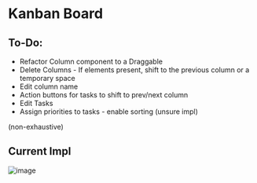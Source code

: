 # Kanban Board

## To-Do:
- Refactor Column component to a Draggable
- Delete Columns - If elements present, shift to the previous column or a temporary space
- Edit column name
- Action buttons for tasks to shift to prev/next column
- Edit Tasks
- Assign priorities to tasks - enable sorting (unsure impl)

(non-exhaustive)

## Current Impl
![image](https://github.com/user-attachments/assets/cb887e10-4eee-4b18-a1da-d4a6d36e6c7b)

